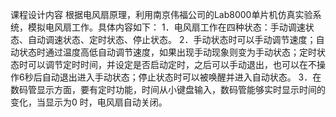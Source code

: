 课程设计内容
根据电风扇原理，利用南京伟福公司的Lab8000单片机仿真实验系统，模拟电风扇工作。具体内容如下： 
1．电风扇工作在四种状态：手动调速状态、自动调速状态、定时状态、停止状态。
2．手动状态时可以手动调节速度；自动状态时通过温度高低自动调节速度，如果出现手动现象则变为手动状态；定时状态时可以调节定时时间，并设定是否启动定时，之后可以手动退出，也可以在不操作6秒后自动退出进入手动状态；停止状态时可以被唤醒并进入自动状态。
3．在数码管显示方面，要有定时功能，时间从小键盘输入，数码管能够实时显示时间的变化，当显示为0 时，电风扇自动关闭。
